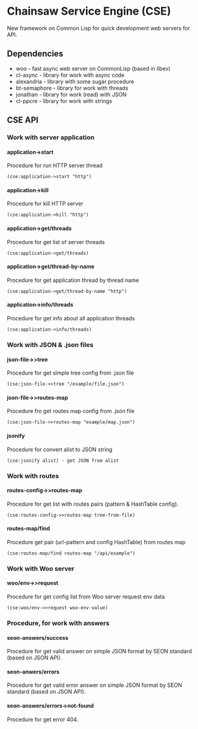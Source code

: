 # Chainsaw Service Engine (CSE)
New framework on Common Lisp for quick development web servers for API.
## Dependencies
* woo - fast async web server on CommonLisp (based in libev)
* cl-async - library for work with async code
* alexandria - library with some sugar procedure
* bt-semaphore - library for work with threads
* jonathan - library for work  (read) with JSON
* cl-ppcre - library for work with strings
## CSE API
### Work with server application
#### application->start
Procedure for run HTTP server thread
```common-lisp
(cse:application->start "http")
```
#### application->kill
Procedure for kill HTTP server
```common-lisp
(cse:application->kill "http")
```
#### application->get/threads
Procedure for get list of server threads
```common-lisp
(cse:application->get/threads)
```
#### application->get/thread-by-name
Procedure for get application thread by thread name
```common-lisp
(cse:application->get/thread-by-name "http")
```
#### application->info/threads
Procedure for get info about all application threads
```common-lisp
(cse:application->info/threads)
```
### Work with JSON & .json files
#### json-file->>tree
Procedure for get simple tree config from .json file
```common-lisp
(cse:json-file->>tree "/example/file.json")
```
#### json-file->>routes-map
Procedure fro get routes map config from .json file
```common-lisp
(cse:json-file->>routes-map "example/map.json")
```
#### jsonify 
Procedure for convert alist to JSON string
```common-lisp
(cse:jsonify alist) - get JSON from alist
```
### Work with routes
#### routes-config->>routes-map
Procedure for get list with routes pairs (pattern & HashTable config).
```common-lisp
(cse:routes-config->>routes-map tree-from-file)
```
#### routes-map/find
Procedure get pair (url-pattern and config HashTable) from routes map
```common-lisp
(cse:routes-map/find routes-map "/api/example")
```
### Work with Woo server
#### woo/env->>request
Procedure for get config list from Woo server request env data
```common-lisp
(cse:woo/env->>request woo-env-value)
```
### Procedure, for work with answers
#### seon-answers/success
Procedure for get valid answer on simple JSON format by SEON standard (based on JSON API).
#### seon-anwers/errors
Procedure for get valid error answer on simple JSON format by SEON standard (based on JSON API).
#### seon-answers/errors->not-found
Procedure for get error 404.
